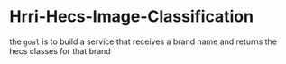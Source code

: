# Hrri-Hecs-Image-Classification
the `goal` is to build a service that receives a brand name and returns the hecs classes for that brand
